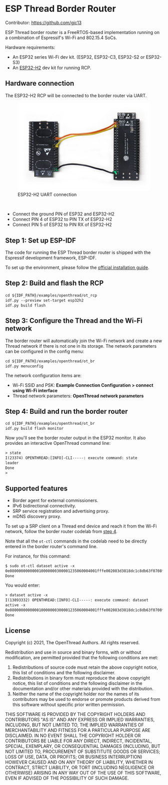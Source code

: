 # ESP Thread Border Router

Contributor: https://github.com/gjc13

ESP Thread border router is a FreeRTOS-based implementation running on a combination of Espressif's Wi-Fi and 802.15.4 SoCs.

Hardware requirements:

* An ESP32 series Wi-Fi dev kit. (ESP32, ESP32-C3, ESP32-S2 or ESP32-S3)
* An [ESP32-H2](https://www.espressif.com/en/news/ESP32_H2) dev kit for running RCP.

## Hardware connection

The ESP32-H2 RCP will be connected to the border router via UART.

<figure>
<a href="../../guides/images/otbr-esp-connection.jpg"><img src="../../guides/images/otbr-esp-connection.jpg" width="600" border="0" alt="ESP32-H2 UART" /></a><figcaption>ESP32-H2 UART connection</figcaption>
</figure>
<br/>

* Connect the ground PIN of ESP32 and ESP32-H2
* Connect PIN 4 of ESP32 to PIN TX of ESP32-H2
* Connect PIN 5 of ESP32 to PIN RX of ESP32-H2

## Step 1: Set up ESP-IDF

The code for running the ESP Thread border router is shipped with the Espressif development framework, ESP-IDF.

To set up the environment, please follow the [official installation guide](https://docs.espressif.com/projects/esp-idf/en/stable/esp32/get-started/index.html#installation-step-by-step).

## Step 2: Build and flash the RCP

```
cd ${IDF_PATH}/examples/openthread/ot_rcp
idf.py --preview set-target esp32h2
idf.py build flash
```

## Step 3: Configure the Thread and the Wi-Fi network

The border router will automatically join the Wi-Fi network and create a new Thread network if there is not one in its storage.
The network parameters can be configured in the config menu:

```
cd ${IDF_PATH}/examples/openthread/ot_br
idf.py menuconfig
```

The network configuration items are:
* Wi-Fi SSID and PSK: **Example Connection Configuration > connect using Wi-Fi interface**
* Thread network parameters: **OpenThread network parameters**


## Step 4: Build and run the border router

```
cd ${IDF_PATH}/examples/openthread/ot_br
idf.py build flash monitor
```

Now you'll see the border router output in the ESP32 monitor. It also provides an interactive OpenThread command line:

```
> state
I(23374) OPENTHREAD:[INFO]-CLI-----: execute command: state
leader
Done
>
```

## Supported features

* Border agent for external commissioners.
* IPv6 bidirectional connectivity.
* SRP service registration and advertising proxy.
* mDNS discovery proxy.

To set up a SRP client on a Thread end device and reach it from the Wi-Fi network, follow the border router codelab from [step 4](https://openthread.io/codelabs/openthread-border-router#3).

Note that all the `ot-ctl` commands in the codelab need to be directly entered in the border router's command line.

For instance, for this command:

```
$ sudo ot-ctl dataset active -x
0e080000000000010000000300001235060004001fffe002083d3818dc1c8db63f0708fda85ce9df1e662005101d81689e4c0a32f3b4aa112994d29692030f4f70656e5468726561642d35326532010252e204103f23f6b8875d4b05541eeb4f9718d2f40c0302a0ff
Done
```

You would enter:

```
> dataset active -x
I(13893332) OPENTHREAD:[INFO]-CLI-----: execute command: dataset active -x
0e080000000000010000000300001235060004001fffe002083d3818dc1c8db63f0708fda85ce9df1e662005101d81689e4c0a32f3b4aa112994d29692030f4f70656e5468726561642d35326532010252e204103f23f6b8875d4b05541eeb4f9718d2f40c0302a0ff
Done
```

## License

Copyright (c) 2021, The OpenThread Authors.
All rights reserved.

Redistribution and use in source and binary forms, with or without
modification, are permitted provided that the following conditions are met:
1. Redistributions of source code must retain the above copyright
   notice, this list of conditions and the following disclaimer.
2. Redistributions in binary form must reproduce the above copyright
   notice, this list of conditions and the following disclaimer in the
   documentation and/or other materials provided with the distribution.
3. Neither the name of the copyright holder nor the
   names of its contributors may be used to endorse or promote products
   derived from this software without specific prior written permission.

THIS SOFTWARE IS PROVIDED BY THE COPYRIGHT HOLDERS AND CONTRIBUTORS "AS IS"
AND ANY EXPRESS OR IMPLIED WARRANTIES, INCLUDING, BUT NOT LIMITED TO, THE
IMPLIED WARRANTIES OF MERCHANTABILITY AND FITNESS FOR A PARTICULAR PURPOSE
ARE DISCLAIMED. IN NO EVENT SHALL THE COPYRIGHT HOLDER OR CONTRIBUTORS BE
LIABLE FOR ANY DIRECT, INDIRECT, INCIDENTAL, SPECIAL, EXEMPLARY, OR
CONSEQUENTIAL DAMAGES (INCLUDING, BUT NOT LIMITED TO, PROCUREMENT OF
SUBSTITUTE GOODS OR SERVICES; LOSS OF USE, DATA, OR PROFITS; OR BUSINESS
INTERRUPTION) HOWEVER CAUSED AND ON ANY THEORY OF LIABILITY, WHETHER IN
CONTRACT, STRICT LIABILITY, OR TORT (INCLUDING NEGLIGENCE OR OTHERWISE)
ARISING IN ANY WAY OUT OF THE USE OF THIS SOFTWARE, EVEN IF ADVISED OF THE
POSSIBILITY OF SUCH DAMAGE.
